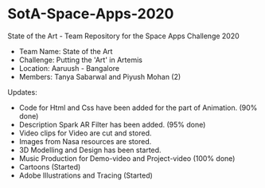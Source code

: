 # SotA-Space-Apps-2020
 State of the Art - Team Repository for the Space Apps Challenge 2020

- Team Name: State of the Art
- Challenge: Putting the 'Art' in Artemis
- Location: Aaruush - Bangalore
- Members: Tanya Sabarwal and Piyush Mohan (2)

Updates:
 - Code for Html and Css have been added for the part of Animation. (90% done)
 - Description Spark AR Filter has been added. (95% done)
 - Video clips for Video are cut and stored.
 - Images from Nasa resources are stored.
 - 3D Modelling and Design has been started.
 - Music Production for Demo-video and Project-video (100% done)
 - Cartoons (Started)
 - Adobe Illustrations and Tracing (Started)
